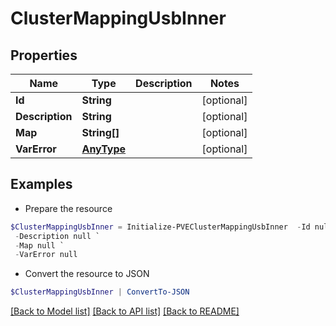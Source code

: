 # ClusterMappingUsbInner
## Properties

Name | Type | Description | Notes
------------ | ------------- | ------------- | -------------
**Id** | **String** |  | [optional] 
**Description** | **String** |  | [optional] 
**Map** | **String[]** |  | [optional] 
**VarError** | [**AnyType**](.md) |  | [optional] 

## Examples

- Prepare the resource
```powershell
$ClusterMappingUsbInner = Initialize-PVEClusterMappingUsbInner  -Id null `
 -Description null `
 -Map null `
 -VarError null
```

- Convert the resource to JSON
```powershell
$ClusterMappingUsbInner | ConvertTo-JSON
```

[[Back to Model list]](../README.md#documentation-for-models) [[Back to API list]](../README.md#documentation-for-api-endpoints) [[Back to README]](../README.md)


